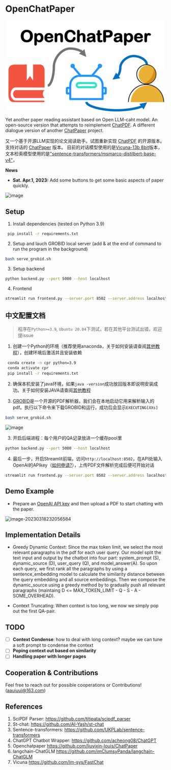 # OpenChatPaper

![logo](./logo.png)

Yet another paper reading assistant based on Open LLM-caht model. An open-source version that attempts to reimplement [ChatPDF](https://www.chatpdf.com/). A different dialogue version of another [ChatPaper](https://github.com/chinaphilip/openchatpaper) project. 

又一个基于开源LLM实现的论文阅读助手。试图重新实现 [ChatPDF](https://www.chatpdf.com/) 的开源版本。支持对话的 [ChatPaper](https://github.com/chinaphilip/openchatpaper) 版本。
目前的对话模型使用的是[Vicuna-13b 8bit](https://github.com/lm-sys/FastChat)版本，文本检索模型使用的是["sentence-transformers/msmarco-distilbert-base-v4"](https://huggingface.co/sentence-transformers/msmarco-distilbert-base-v4)，

**News**
- **Sat. Apr.1, 2023:** Add some buttons to get some basic aspects of paper quickly.

![image](https://user-images.githubusercontent.com/53036760/229304107-b3c38813-495e-4610-a6f4-379dfb8e2806.png)


## Setup

1. Install dependencies (tested on Python 3.9)

```bash
 pip install -r requirements.txt
```

2. Setup and lauch GROBID local server (add & at the end of command to run the program in the background)

```bash
bash serve_grobid.sh
```

3. Setup backend

```bash
python backend.py --port 5000 --host localhost
```

4. Frontend 

```bash
streamlit run frontend.py --server.port 8502 --server.address localhost
```

## 中文配置文档
> 程序在`Python>=3.9`, `Ubuntu 20.04`下测试，若在其他平台测试出错，欢迎提issue

1. 创建一个Python的环境（推荐使用anaconda，关于如何安装请查阅[其他教程](https://zhuanlan.zhihu.com/p/123188004)），创建环境后激活并且安装依赖
```bash
 conda create -n cpr python=3.9
 conda activate cpr
 pip install -r requirements.txt
```

2. 确保本机安装了java环境，如果`java -version`成功放回版本即说明安装成功。关于如何安装JAVA请查阅[其他教程](https://www.runoob.com/java/java-environment-setup.html)

3. [GROBID](https://github.com/kermitt2/grobid)是一个开源的PDF解析器，我们会在本地启动它用来解析输入的pdf。执行以下命令来下载GROBID和运行，成功后会显示`EXECUTING[XXs]`

```bash
bash serve_grobid.sh
```

![image](https://user-images.githubusercontent.com/53036760/229299669-7425c18d-c0fe-4e53-8022-5cd094c5c0cf.png)

3. 开启后端进程：每个用户的QA记录放进一个缓存pool里

```bash
python backend.py --port 5000 --host localhost
```

4. 最后一步，开启Streamlit前端，访问`http://localhost:8502`，在API处输入OpenAI的APIkey（[如何申请?](https://juejin.cn/post/7203009064719400997)），上传PDF文件解析完成后便可开始对话

```bash
streamlit run frontend.py --server.port 8502 --server.address localhost
```

## Demo Example

- Prepare an [OpenAI API key](https://platform.openai.com/account/api-keys) and then upload a PDF to start chatting with the paper. 

![image-20230318232056584](https://s2.loli.net/2023/03/19/SbsuLQJpdqePoZV.png)

## Implementation Details

- Greedy Dynamic Context: Since the max token limit, we select the most relevant paragraphs in the pdf for each user query. Our model split the text input and output by the chatbot into four part: system_prompt (S), dynamic_source (D), user_query (Q), and model_answer(A). So upon each query, we first rank all the paragraphs by using a sentence_embedding model to calculate the similarity distance between the query embedding and all source embeddings. Then we compose the dynamic_source using a greedy method by to gradually push all relevant paragraphs (maintaing D <= MAX_TOKEN_LIMIT - Q - S - A - SOME_OVERHEAD). 

- Context Truncating: When context is too long, we now we simply pop out the first QA-pair. 

## TODO

- [ ] **Context Condense**: how to deal with long context? maybe we can tune a soft prompt to condense the context
- [ ] **Poping context out based on similarity**
- [ ] **Handling paper with longer pages**

## Cooperation & Contributions

Feel free to reach out for possible cooperations or Contributions! (aauiuui@163.com)

## References

1. SciPDF Parser: https://github.com/titipata/scipdf_parser 
2. St-chat: https://github.com/AI-Yash/st-chat
3. Sentence-transformers: https://github.com/UKPLab/sentence-transformers
4. ChatGPT Chatbot Wrapper: https://github.com/acheong08/ChatGPT
5. Openchatpaper https://github.com/liuyixin-louis/ChatPaper
6. langchain-ChatGLM  https://github.com/imClumsyPanda/langchain-ChatGLM
7. Vicuna https://github.com/lm-sys/FastChat



